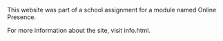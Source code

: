 This website was part of a school assignment for a module named Online Presence.

For more information about the site, visit info.html.
